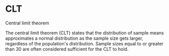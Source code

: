 # CLT
Central limit theorem

The central limit theorem (CLT) states that the distribution of sample means approximates a normal distribution as the sample size gets larger, regardless of the population's distribution. Sample sizes equal to or greater than 30 are often considered sufficient for the CLT to hold.
